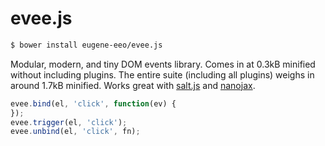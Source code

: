 # evee.js

```sh
$ bower install eugene-eeo/evee.js
```

Modular, modern, and tiny DOM events library. Comes in
at 0.3kB minified without including plugins. The entire
suite (including all plugins) weighs in around 1.7kB
minified. Works great with [salt.js](https://github.com/james2doyle/saltjs)
and [nanojax](https://github.com/yanatan16/nanoajax).

```js
evee.bind(el, 'click', function(ev) {
});
evee.trigger(el, 'click');
evee.unbind(el, 'click', fn);
```

